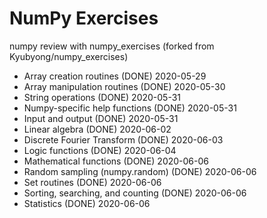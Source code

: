 # NumPy Exercises

numpy review with numpy_exercises (forked from Kyubyong/numpy_exercises)


  * Array creation routines (DONE) 2020-05-29
  * Array manipulation routines (DONE) 2020-05-30
  * String operations (DONE) 2020-05-31
  * Numpy-specific help functions (DONE) 2020-05-31
  * Input and output (DONE) 2020-05-31
  * Linear algebra (DONE) 2020-06-02
  * Discrete Fourier Transform (DONE) 2020-06-03
  * Logic functions (DONE) 2020-06-04
  * Mathematical functions (DONE) 2020-06-06
  * Random sampling (numpy.random) (DONE) 2020-06-06
  * Set routines (DONE) 2020-06-06
  * Sorting, searching, and counting (DONE) 2020-06-06
  * Statistics (DONE) 2020-06-06
